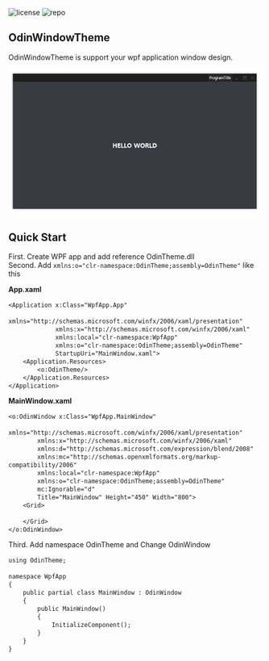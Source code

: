 ![license](https://img.shields.io/github/license/eglik/OdinWindowTheme.svg?color=brightgreen) ![repo](https://img.shields.io/github/repo-size/eglik/OdinWindowTheme.svg)<br>

## OdinWindowTheme
OdinWindowTheme is support your wpf application window design.<br>

![BlackTheme](./Resources/black-theme.PNG)

## Quick Start
First. Create WPF app and add reference OdinTheme.dll<br>
Second. Add ``xmlns:o="clr-namespace:OdinTheme;assembly=OdinTheme"`` like this<br>

<b>App.xaml</b>
```
<Application x:Class="WpfApp.App"
             xmlns="http://schemas.microsoft.com/winfx/2006/xaml/presentation"
             xmlns:x="http://schemas.microsoft.com/winfx/2006/xaml"
             xmlns:local="clr-namespace:WpfApp"
             xmlns:o="clr-namespace:OdinTheme;assembly=OdinTheme"
             StartupUri="MainWindow.xaml">
    <Application.Resources>
        <o:OdinTheme/>
    </Application.Resources>
</Application>
```
<b>MainWindow.xaml</b>
```
<o:OdinWindow x:Class="WpfApp.MainWindow"
        xmlns="http://schemas.microsoft.com/winfx/2006/xaml/presentation"
        xmlns:x="http://schemas.microsoft.com/winfx/2006/xaml"
        xmlns:d="http://schemas.microsoft.com/expression/blend/2008"
        xmlns:mc="http://schemas.openxmlformats.org/markup-compatibility/2006"
        xmlns:local="clr-namespace:WpfApp"
        xmlns:o="clr-namespace:OdinTheme;assembly=OdinTheme"
        mc:Ignorable="d"
        Title="MainWindow" Height="450" Width="800">
    <Grid>

    </Grid>
</o:OdinWindow>
```

Third. Add namespace OdinTheme and Change OdinWindow
```
using OdinTheme;

namespace WpfApp
{
    public partial class MainWindow : OdinWindow
    {
        public MainWindow()
        {
            InitializeComponent();
        }
    }
}
```
